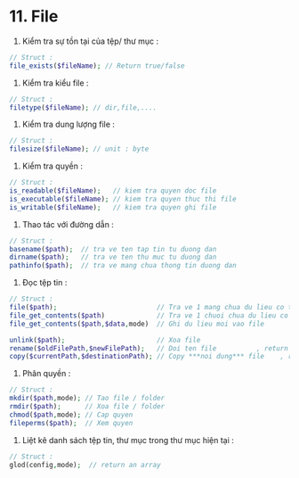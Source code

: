 # 11. File

1. Kiểm tra sự tồn tại của tệp/ thư mục : 

```php
// Struct :
file_exists($fileName); // Return true/false
```

1. Kiểm tra kiểu file : 

```php
// Struct :
filetype($fileName); // dir,file,....
```

1. Kiểm tra dung lượng file :

```php
// Struct :
filesize($fileName); // unit : byte
```

1. Kiểm tra quyền :

```php
// Struct :
is_readable($fileName);   // kiem tra quyen doc file
is_executable($fileName); // kiem tra quyen thuc thi file
is_writable($fileName);   // kiem tra quyen ghi file
```

1. Thao tác với đường dẫn :

```php
// Struct :
basename($path);  // tra ve ten tap tin tu duong dan
dirname($path);   // tra ve ten thu muc tu duong dan
pathinfo($path);  // tra ve mang chua thong tin duong dan
```

1. Đọc tệp tin : 

```php
// Struct :
file($path);                         // Tra ve 1 mang chua du lieu co trong file
file_get_contents($path)             // Tra ve 1 chuoi chua du lieu co trong file
file_get_contents($path,$data,mode)  // Ghi du lieu moi vao file

unlink($path);                       // Xoa file
rename($oldFilePath,$newFilePath);   // Doi ten file          , return true if success
copy($currentPath,$destinationPath); // Copy ***noi dung*** file    , return true if success
```

1. Phân quyền : 

```php
// Struct :
mkdir($path,mode); // Tao file / folder
rmdir($path);      // Xoa file / folder
chmod($path,mode); // Cap quyen
fileperms($path);  // Xem quyen
```

1. Liệt kê danh sách tệp tin, thư mục trong thư mục hiện tại : 

```php
// Struct :
glod(config,mode);  // return an array
```